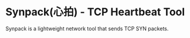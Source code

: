 # Synpack(心拍) - TCP Heartbeat Tool
Synpack is a lightweight network tool that sends TCP SYN packets. 
